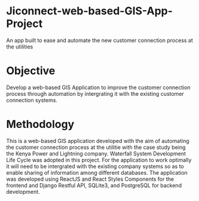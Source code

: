 # Jiconnect-web-based-GIS-App-Project
An app built to ease and automate the new customer connection process at the utilities
# Objective
Develop a web-based GIS Application to improve the customer connection process through automation by intergrating it with the existing customer connection systems.
# Methodology
This is a web-based GIS application developed with the aim of automating the customer connection process at the utilitie with the case study being the Kenya Power and Lightning company.
Waterfall System Development Life Cycle was adopted in this project.
For the application to work optimally it will need to be intergrated with the existing company systems so as to enable sharing of information among different databases.
The application was developed using  ReactJS and React Styles Components for the frontend and Django Restful API, SQLite3, and PostgreSQL for backend development.
